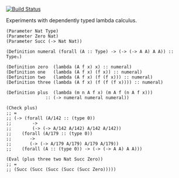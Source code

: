 [![Build
Status](https://travis-ci.org/esmolanka/simple-pi.svg?branch=master)](https://travis-ci.org/esmolanka/simple-pi)

Experiments with dependently typed lambda calculus.

~~~{.lisp}
(Parameter Nat Type)
(Parameter Zero Nat)
(Parameter Succ (-> Nat Nat))

(Definition numeral (forall (A :: Type) -> (-> (-> A A) A A)) :: Type₁)

(Definition zero  (lambda (A f x) x) :: numeral)
(Definition one   (lambda (A f x) (f x)) :: numeral)
(Definition two   (lambda (A f x) (f (f x))) :: numeral)
(Definition three (lambda (A f x) (f (f (f x)))) :: numeral)

(Definition plus  (lambda (m n A f x) (m A f (n A f x)))
               :: (-> numeral numeral numeral))

(Check plus)
;; =
;; (-> (forall (A/142 :: (type 0))
;;        ->
;;        (-> (-> A/142 A/142) A/142 A/142))
;;    (forall (A/179 :: (type 0))
;;       ->
;;       (-> (-> A/179 A/179) A/179 A/179))
;;    (forall (A :: (type 0)) -> (-> (-> A A) A A)))

(Eval (plus three two Nat Succ Zero))
;; =
;; (Succ (Succ (Succ (Succ (Succ Zero)))))
~~~
